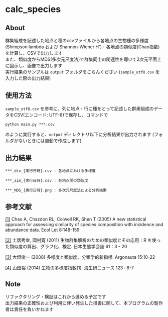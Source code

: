 # calc_species  

## About  
群集組成を記述した地点と種のcsvファイルから各地点の生物種の多様度(Shimpson lambda および Shannon-Wiener H')・各地点の類似度(Chao指数)を計算し、CSVで出力します  
また、類似度からMDS(多次元尺度法)で群集同士の関連性を導いて2次元平面上に図示し、画像で出力します  
実行結果のサンプルは `output` フォルダをごらんください (`sample_utf8.csv` を入力した際の出力結果)

## 使用方法
`sample_utf8.csv` を参考に、列に地点・行に種をとって記述した群衆組成のデータをCSV(エンコード: UTF-8)で保存し、コマンドで

```
python main.py ***.csv
```

のように実行すると、`output` ディレクトリ以下に分析結果が出力されます (フォルダがないときには自動で作成します)

## 出力結果

```
***_div_{実行日時}.csv : 各地点における多様度

***_sim_{実行日時}.csv : 各地点間の類似度

***_MDS_{実行日時}.png : 多次元尺度法による分析結果
```

## 参考文献

[[1]](https://onlinelibrary.wiley.com/doi/pdf/10.1111/j.1461-0248.2004.00707.x) Chao A, Chazdon RL, Colwell RK, Shen T (2005) A new statistical approach for assessing similarity of species composition with incidence and abundance data. Ecol Let 8:148-159

[[2]](https://www.jstage.jst.go.jp/article/seitai/61/1/61_KJ00007176266/\_pdf/-char/ja) 土居秀幸, 岡村寛 (2011) 生物群集解析のための類似度とその応用：R を使った類似度の算出、グラフ化、検定. 日本生態学会誌 61：3 - 20

[[3]](http://www.mus-nh.city.osaka.jp/iso/argo/nl15/nl15-10-22.pdf) 大垣俊一 (2008) 多様度と類似度、分類学的新指標. Argonauta 15:10-22

[[4]](http://www.kaiseiken.or.jp/study/lib/news123kaisetu.pdf) 山田裕 (2014) 生物の多様度指数(1). 海生研ニュース 123 : 6-7  

## Note  
リファクタリング・検証はこれから進める予定です  
出力結果の正確性および利用に伴い発生した損害に関して、本プログラムの製作者は責任を負いかねます
